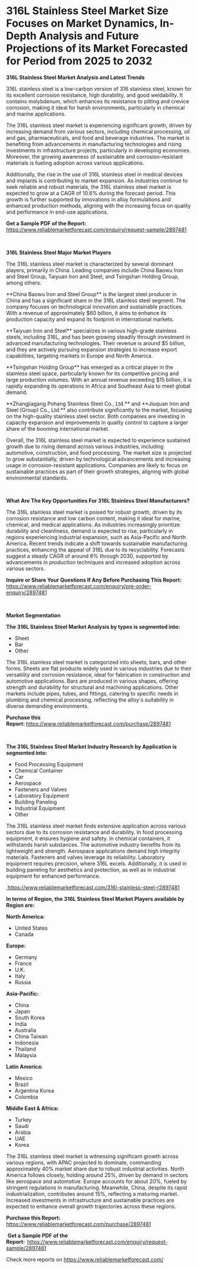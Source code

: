 <p><h1>316L Stainless Steel Market Size Focuses on Market Dynamics, In-Depth Analysis and Future Projections of its Market Forecasted for Period from 2025 to 2032</h1></p><p><strong>316L Stainless Steel Market Analysis and Latest Trends</strong></p>
<p><p>316L stainless steel is a low-carbon version of 316 stainless steel, known for its excellent corrosion resistance, high durability, and good weldability. It contains molybdenum, which enhances its resistance to pitting and crevice corrosion, making it ideal for harsh environments, particularly in chemical and marine applications. </p><p>The 316L stainless steel market is experiencing significant growth, driven by increasing demand from various sectors, including chemical processing, oil and gas, pharmaceuticals, and food and beverage industries. The market is benefiting from advancements in manufacturing technologies and rising investments in infrastructure projects, particularly in developing economies. Moreover, the growing awareness of sustainable and corrosion-resistant materials is fueling adoption across various applications.</p><p>Additionally, the rise in the use of 316L stainless steel in medical devices and implants is contributing to market expansion. As industries continue to seek reliable and robust materials, the 316L stainless steel market is expected to grow at a CAGR of 10.6% during the forecast period. This growth is further supported by innovations in alloy formulations and enhanced production methods, aligning with the increasing focus on quality and performance in end-use applications.</p></p>
<p><strong>Get a Sample PDF of the Report:&nbsp;</strong> <a href="https://www.reliablemarketforecast.com/enquiry/request-sample/2897481?utm_campaign=2316&utm_medium=2&utm_source=Github&utm_content=ia&utm_term=15032025&utm_id=316l-stainless-steel">https://www.reliablemarketforecast.com/enquiry/request-sample/2897481</a></p>
<p>&nbsp;</p>
<p><strong>316L Stainless Steel Major Market Players</strong></p>
<p><p>The 316L stainless steel market is characterized by several dominant players, primarily in China. Leading companies include China Baowu Iron and Steel Group, Taiyuan Iron and Steel, and Tsingshan Holding Group, among others.</p><p>**China Baowu Iron and Steel Group** is the largest steel producer in China and has a significant share in the 316L stainless steel segment. The company focuses on technological innovation and sustainable practices. With a revenue of approximately $60 billion, it aims to enhance its production capacity and expand its footprint in international markets.</p><p>**Taiyuan Iron and Steel** specializes in various high-grade stainless steels, including 316L, and has been growing steadily through investment in advanced manufacturing technologies. Their revenue is around $5 billion, and they are actively pursuing expansion strategies to increase export capabilities, targeting markets in Europe and North America.</p><p>**Tsingshan Holding Group** has emerged as a critical player in the stainless steel space, particularly known for its competitive pricing and large production volumes. With an annual revenue exceeding $15 billion, it is rapidly expanding its operations in Africa and Southeast Asia to meet global demand.</p><p>**Zhangjiagang Pohang Stainless Steel Co., Ltd.** and **Jiuquan Iron and Steel (Group) Co., Ltd.** also contribute significantly to the market, focusing on the high-quality stainless steel sector. Both companies are investing in capacity expansion and improvements in quality control to capture a larger share of the booming international market.</p><p>Overall, the 316L stainless steel market is expected to experience sustained growth due to rising demand across various industries, including automotive, construction, and food processing. The market size is projected to grow substantially, driven by technological advancements and increasing usage in corrosion-resistant applications. Companies are likely to focus on sustainable practices as part of their growth strategies, aligning with global environmental standards.</p></p>
<p>&nbsp;</p>
<p><strong>What Are The Key Opportunities For 316L Stainless Steel Manufacturers?</strong></p>
<p><p>The 316L stainless steel market is poised for robust growth, driven by its corrosion resistance and low carbon content, making it ideal for marine, chemical, and medical applications. As industries increasingly prioritize durability and cleanliness, demand is expected to rise, particularly in regions experiencing industrial expansion, such as Asia-Pacific and North America. Recent trends indicate a shift towards sustainable manufacturing practices, enhancing the appeal of 316L due to its recyclability. Forecasts suggest a steady CAGR of around 6% through 2030, supported by advancements in production techniques and increased adoption across various sectors.</p></p>
<p><strong>Inquire or Share Your Questions If Any Before Purchasing This Report:</strong> <a href="https://www.reliablemarketforecast.com/enquiry/pre-order-enquiry/2897481?utm_campaign=2316&utm_medium=2&utm_source=Github&utm_content=ia&utm_term=15032025&utm_id=316l-stainless-steel">https://www.reliablemarketforecast.com/enquiry/pre-order-enquiry/2897481</a></p>
<p>&nbsp;</p>
<p><strong>Market Segmentation</strong></p>
<p><strong>The 316L Stainless Steel Market Analysis by types is segmented into:</strong></p>
<p><ul><li>Sheet</li><li>Bar</li><li>Other</li></ul></p>
<p><p>The 316L stainless steel market is categorized into sheets, bars, and other forms. Sheets are flat products widely used in various industries due to their versatility and corrosion resistance, ideal for fabrication in construction and automotive applications. Bars are produced in various shapes, offering strength and durability for structural and machining applications. Other markets include pipes, tubes, and fittings, catering to specific needs in plumbing and chemical processing, reflecting the alloy's suitability in diverse demanding environments.</p></p>
<p><strong>Purchase this Report:&nbsp;</strong><a href="https://www.reliablemarketforecast.com/purchase/2897481?utm_campaign=2316&utm_medium=2&utm_source=Github&utm_content=ia&utm_term=15032025&utm_id=316l-stainless-steel">https://www.reliablemarketforecast.com/purchase/2897481</a></p>
<p>&nbsp;</p>
<p><strong>The 316L Stainless Steel Market Industry Research by Application is segmented into:</strong></p>
<p><ul><li>Food Processing Equipment</li><li>Chemical Container</li><li>Car</li><li>Aerospace</li><li>Fasteners and Valves</li><li>Laboratory Equipment</li><li>Building Paneling</li><li>Industrial Equipment</li><li>Other</li></ul></p>
<p><p>The 316L stainless steel market finds extensive application across various sectors due to its corrosion resistance and durability. In food processing equipment, it ensures hygiene and safety. In chemical containers, it withstands harsh substances. The automotive industry benefits from its lightweight and strength. Aerospace applications demand high integrity materials. Fasteners and valves leverage its reliability. Laboratory equipment requires precision, where 316L excels. Additionally, it is used in building paneling for aesthetics and protection, as well as in industrial equipment for enhanced performance.</p></p>
<p><a href="https://www.reliablemarketforecast.com/316l-stainless-steel-r2897481?utm_campaign=2316&utm_medium=2&utm_source=Github&utm_content=ia&utm_term=15032025&utm_id=316l-stainless-steel">&nbsp;https://www.reliablemarketforecast.com/316l-stainless-steel-r2897481</a></p>
<p><strong>In terms of Region, the 316L Stainless Steel Market Players available by Region are:</strong></p>
<p>
    <p> <strong> North America: </strong>
        <ul>
            <li>United States</li>
            <li>Canada</li>
        </ul>
        </p> 
    <p> <strong> Europe: </strong>
        <ul>
            <li>Germany</li>
            <li>France</li>
            <li>U.K.</li>
            <li>Italy</li>
            <li>Russia</li>
        </ul>
        </p> 
    <p> <strong> Asia-Pacific: </strong>
        <ul>
            <li>China</li>
            <li>Japan</li>
            <li>South Korea</li>
            <li>India</li>
            <li>Australia</li>
            <li>China Taiwan</li>
            <li>Indonesia</li>
            <li>Thailand</li>
            <li>Malaysia</li>
        </ul>
        </p> 
    <p> <strong> Latin America: </strong>
        <ul>
            <li>Mexico</li>
            <li>Brazil</li>
            <li>Argentina Korea</li>
            <li>Colombia</li>
        </ul>
        </p> 
    <p> <strong> Middle East & Africa: </strong>
        <ul>
            <li>Turkey</li>
            <li>Saudi</li>
            <li>Arabia</li>
            <li>UAE</li>
            <li>Korea</li>
        </ul>
    </p>
    </p>
<p><p>The 316L stainless steel market is witnessing significant growth across various regions, with APAC projected to dominate, commanding approximately 40% market share due to robust industrial activities. North America follows closely, holding around 25%, driven by demand in sectors like aerospace and automotive. Europe accounts for about 20%, fueled by stringent regulations in manufacturing. Meanwhile, China, despite its rapid industrialization, contributes around 15%, reflecting a maturing market. Increased investments in infrastructure and sustainable practices are expected to enhance overall growth trajectories across these regions.</p></p>
<p><strong>Purchase this Report: </strong><a href="https://www.reliablemarketforecast.com/purchase/2897481?utm_campaign=2316&utm_medium=2&utm_source=Github&utm_content=ia&utm_term=15032025&utm_id=316l-stainless-steel">https://www.reliablemarketforecast.com/purchase/2897481</a></p>
<p>&nbsp;<strong>Get a Sample PDF of the Report:&nbsp;&nbsp;</strong><a href="https://www.reliablemarketforecast.com/enquiry/request-sample/2897481?utm_campaign=2316&utm_medium=2&utm_source=Github&utm_content=ia&utm_term=15032025&utm_id=316l-stainless-steel">https://www.reliablemarketforecast.com/enquiry/request-sample/2897481</a></p>
<p><strong></strong></p>
<p>Check more reports on <a href="https://www.reliablemarketforecast.com/?utm_campaign=2316&utm_medium=2&utm_source=Github&utm_content=ia&utm_term=15032025&utm_id=316l-stainless-steel">https://www.reliablemarketforecast.com/</a></p>